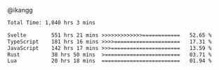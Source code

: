 @ikangg
<!--START_SECTION:waka-->

```txt
Total Time: 1,040 hrs 3 mins

Svelte        551 hrs 21 mins >>>>>>>>>>>>>============   52.65 %
TypeScript    181 hrs 16 mins >>>>=====================   17.31 %
JavaScript    142 hrs 17 mins >>>======================   13.59 %
Rust          38 hrs 50 mins  >========================   03.71 %
Lua           20 hrs 18 mins  =========================   01.94 %
```

<!--END_SECTION:waka-->
